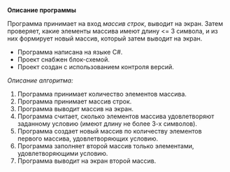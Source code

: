 **Описание программы**

Программа принимает на вход *массив строк*, выводит на экран. Затем проверяет, какие элементы массива имеют длину <= 3 символа, и из них формирует новый массив, который затем выводит на экран.

* Программа написана на языке C#.
* Проект снабжен блок-схемой.
* Проект создан с использованием контроля версий.

*Описание алгоритма:*
1. Программа принимает количество элементов массива.
2. Программа принимает массив строк.
3. Программа выводит массив на экран.
4. Программа считает, сколько элементов массива удовлетворяют заданному условию (имеют длину не более 3-х символов).
5. Программа создает новый массив по количеству элементов первого массива, удовлетворяющих условию.
6. Программа заполняет второй массив только элементами, удовлетворяющими условию.
7. Программа выводит на экран второй массив.
